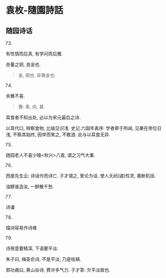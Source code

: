 # 袁枚-隨園詩話

## 随园诗话

73.

有性情而后真, 有学问而后雅.

赤董之铜, 良金也. 

> 金, 铜也. 非黄金也.

74.

余雅不喜.

> 雅: 素, 向, 甚.

耳食者不知出处, 必以为宋元最后之诗.

 以耳代口, 辨察食物, 比喻见识浅. 史记.六国年表序: 学者牵于所闻, 见秦在帝位日浅, 不察其始终, 因举而笑之, 不敢道. 此与以耳食无异.

75.

随园老人不喜少陵<秋兴>八首, 谓之习气大重.

76.

西崖先生云: 诗话作而诗亡. 子才谓之, 訾论为话, 使人夭阏(遏)性灵, 塞断机括.

浊醪谁造汝, 一醉散千愁.

77.

诗谶

78.

描诗容易作诗难

79.

诗用意要精深, 下语要平淡.

朱子曰, 梅圣俞诗, 不是平淡, 乃是枯槁.

郭功甫曰, 黄山谷诗, 费许多气力. 子才答: 欠平淡故也.
